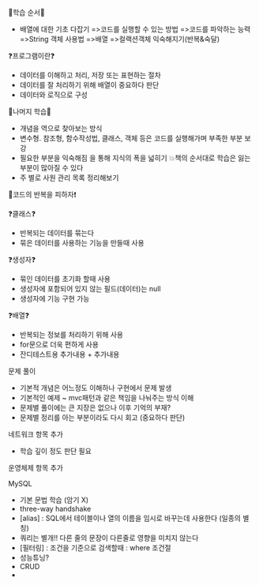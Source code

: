📌학습 순서📌 
- 배열에 대한 기초 다잡기
=>코드를 실행할 수 있는 방법
=>코드를 파악하는 능력
=>String 객체 사용법
=>배열
=>컬랙션객체 익숙해지기(반복&숙달)

❓프로그램이란❓
- 데이터를 이해하고 처리, 저장 또는 표현하는 절차
- 데이터를 잘 처리하기 위해 배열이 중요하다 판단
- 데이터와 로직으로 구성

📌나머지 학습📌
- 개념을 역으로 찾아보는 방식
- 변수형. 참조형, 함수작성법, 클래스, 객체 등은 코드를 실행해가며 부족한 부분 보강
- 필요한 부분을 익숙해짐 을 통해 지식의 폭을 넓히기
💥책의 순서대로 학습은 잃는 부분이 많아질 수 있다
- 주 별로 사원 관리 목록 정리해보기

📑코드의 반복을 피하자❗

❓클래스❓
- 반복되는 데이터를 묶는다
- 묶은 데이터를 사용하는 기능을 만들때 사용

❓생성자❓
- 묶인 데이터를 초기화 할때 사용
- 생성자에 포함되어 있지 않는 필드(데이터)는 null
- 생성자에 기능 구현 가능

❓배열❓
- 반복되는 정보를 처리하기 위해 사용
- for문으로 더욱 편하게 사용
- 잔디테스트용 추가내용 + 추가내용

문제 풀이
- 기본적 개념은 어느정도 이해하나 구현에서 문제 발생
- 기본적인 예제 ~ mvc패턴과 같은 책임을 나눠주는 방식 이해 
- 문제별 풀이에는 큰 지장은 없으나 이후 기억의 부재?
- 문제별 정리를 아는 부분이라도 다시 회고 (중요하다 판단)

네트워크 항목 추가
 - 학습 깊이 정도 판단 필요

운영체제 항목 추가

MySQL
 - 기본 문법 학습 (암기 X)
 - three-way handshake
 - [alias] : SQL에서 테이블이나 열의 이름을 임시로 바꾸는데 사용한다 (일종의 별칭)
 - 쿼리는 별개!! 다른 줄의 문장이 다른줄로 영향을 미치지 않는다
 - [필터링] : 조건을 기준으로 검색할때 : where 조건절
 - 성능튜닝?
 - CRUD
 - 